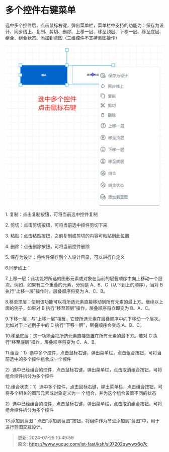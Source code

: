 # 多个控件右键菜单

<font style="color:rgb(51, 51, 51);">选中多个控件后，点击鼠标右键，弹出菜单栏，菜单栏中支持的功能为：保存为设计、同步线上、复制、剪切、删除、上移一层、移至顶层、下移一层、移至底层、组合、组合状态、添加到蓝图（三维控件不支持蓝图操作）</font>

![1721875136894-2b777edf-65e2-4b4d-a81a-3f6a8dadbda4.png](./img/G-_9F1iuR-NH3RZd/1721875136894-2b777edf-65e2-4b4d-a81a-3f6a8dadbda4-426685.png)

<font style="color:rgb(51, 51, 51);">1. 复制：点击复制按钮，可将当前选中控件复制</font>

<font style="color:rgb(51, 51, 51);">2. 剪切：点击剪切按钮，可将当前选中控件剪切下来</font>

<font style="color:rgb(51, 51, 51);">3. 粘贴：点击粘贴按钮，之前复制或剪切的内容可粘贴到此位置</font>

<font style="color:rgb(51, 51, 51);">4. 删除：点击删除按钮，可将当前控件删除</font>

<font style="color:rgb(51, 51, 51);">5. 保存为设计：将控件保存到个人设计目录，可以进行自定义</font>

<font style="color:rgb(51, 51, 51);">6.同步线上：</font>

<font style="color:rgb(51, 51, 51);">7.上移一层：此功能将所选的图形元素或对象在当前的层叠顺序中向上移动一个层次。例如，如果有三个重叠的元素，分别是 A、B、C（从下到上的顺序），当对 B 执行“上移一层”操作时，层叠顺序将变为 A、C、B。</font>

<font style="color:rgb(51, 51, 51);">8.移至顶层：</font><font style="color:rgb(51, 51, 51);">使用该功能可以将所选元素直接移动到所有元素的最上方。继续以上面的例子，如果对 B 执行“移至顶层”操作，层叠顺序将立即变为 B、A、C。</font>

<font style="color:rgb(51, 51, 51);">9.下移一层：</font><font style="color:rgb(51, 51, 51);">与“上移一层”相反，它使所选元素在层叠顺序中向下移动一个层次。比如对于上述例子中的 C 执行“下移一层”，层叠顺序会变成 A、B、C。</font>

<font style="color:rgb(51, 51, 51);">10.移至底层：这一功能会把所选元素直接放置在所有元素的最下方。若对 C 执行“移至底层”操作，层叠顺序将变为 C、A、B。</font>

<font style="color:rgb(51, 51, 51);">11.组合：1）选中多个控件，点击鼠标右键，弹出菜单栏，点击组合按钮，可将当前选中的多个控件组合成一个控件</font>

<font style="color:rgb(51, 51, 51);">              2）选中已经组合的控件，点击鼠标右键，弹出菜单栏，点击取消组合按钮，可将组合控件拆分为多个控件</font>

<font style="color:rgb(51, 51, 51);">12.组合状态：1）选中多个控件，点击鼠标右键，弹出菜单栏，点击组合按钮，可将多个相关的图形元素或对象定义为一                           个组合，并为这个组合设置不同的状态</font>

<font style="color:rgb(51, 51, 51);">                     2）选中已经组合的控件，点击鼠标右键，弹出菜单栏，点击取消组合按钮，可将组合控件拆分为多个控件</font>

<font style="color:rgb(51, 51, 51);">13.添加到蓝图：点击“添加到蓝图”按钮，将组件作为节点添加到“蓝图”中，用于进行蓝图交互设计。</font>



> 更新: 2024-07-25 10:49:59  
> 原文: <https://www.yuque.com/iot-fast/ksh/si97202qwywx6g7c>